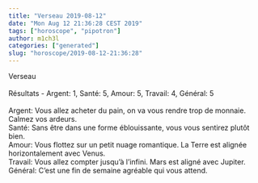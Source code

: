 ```yaml
---
title: "Verseau 2019-08-12"
date: "Mon Aug 12 21:36:28 CEST 2019"
tags: ["horoscope", "pipotron"]
author: m1ch3l
categories: ["generated"]
slug: "horoscope/2019-08-12-21:36:28"
---
```


Verseau<br>
<br>
Résultats - Argent: 1, Santé: 5, Amour: 5, Travail: 4, Général: 5<br>
<br>
Argent:  Vous allez acheter du pain, on va vous rendre trop de monnaie. Calmez vos ardeurs.<br>
Santé:   Sans être dans une forme éblouissante, vous vous sentirez plutôt bien. <br>
Amour:   Vous flottez sur un petit nuage romantique. La Terre est alignée horizontalement avec Venus.<br>
Travail: Vous allez compter jusqu’à l’infini. Mars est aligné avec Jupiter.<br>
Général: C’est une fin de semaine agréable qui vous attend.<br>
